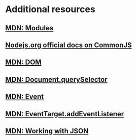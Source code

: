# Additional resources

## [MDN: Modules](https://developer.mozilla.org/en-US/docs/Web/JavaScript/Guide/Modules)

## [Nodejs.org official docs on CommonJS](https://nodejs.org/api/modules.html#modules-commonjs-modules)

## [MDN: DOM](https://developer.mozilla.org/en-US/docs/Web/API/Document_Object_Model)

## [MDN: Document.querySelector](https://developer.mozilla.org/en-US/docs/Web/API/Document/querySelector)

## [MDN: Event](https://developer.mozilla.org/en-US/docs/Web/API/Event)

## [MDN: EventTarget.addEventListener](https://developer.mozilla.org/en-US/docs/Web/API/EventTarget/addEventListener)

## [MDN: Working with JSON](https://developer.mozilla.org/en-US/docs/Learn_web_development/Core/Scripting/JSON)